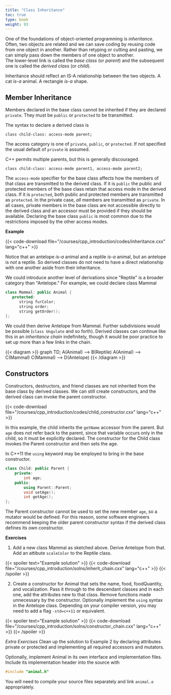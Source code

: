 ```yaml
---
title: "Class Inheritance"
toc: true
type: book
weight: 93
---
```


One of the foundations of object-oriented programming is _inheritance_.  Often, two objects are related and we can save coding by reusing code from one object in another.  Rather than retyping or cutting and pasting, we can simply pass down the members of one object to another.  
The lower-level link is called the _base class_ (or _parent_) and the subsequent one is called the _derived class_ (or _child_).  

Inheritance should reflect an IS-A relationship between the two objects.  A cat _is-a_ animal.  A rectangle _is-a_ shape.  

## Member Inheritance

Members declared in the base class cannot be inherited if they are declared `private`.  They must be `public` or `protected` to be transmitted.

The syntax to declare a derived class is
```no-highlight
class child-class: access-mode parent;
```
The access category is one of `private`, `public`, or `protected`.  If not specified the usual default of `private` is assumed.  

C++ permits multiple parents, but this is generally discouraged.
```no-highlight
class child-class: access-mode parent1, access-mode parent2;
```
The `access-mode` specifier for the base class affects how the members of that class are transmitted to the derived class. If it is `public` the public and protected members of the base class retain that access mode in the derived class.  If it is `protected`, both public and protected members are transmitted as `protected`.  In the private case, _all_ members are transmitted as `private`.  In all cases, private members in the base class are not accessible directly to the derived class and an accessor must be provided if they should be available.  Declaring the base class `public` is most common due to the restrictions imposed by the other access modes.

**Example**

{{< code-download file="/courses/cpp_introduction/codes/inheritance.cxx" lang="c++" >}}

Notice that an antelope _is-a_ animal and a reptile _is-a_ animal, but an antelope is *not* a reptile.  So derived classes do not need to have a direct relationship with one another aside from their inheritance.

We could introduce another level of derivations since "Reptile" is a broader category than "Antelope."  For example, we could declare class Mammal
```c++
class Mammal: public Animal {
   protected:
      string furColor;
      string order;
      string getOrder();
};
```

We could then derive Antelope from Mammal.  Further subdivisions would be possible (`class Ungulate` and so forth).
Derived classes can continue like this in an _inheritance chain_ indefinitely, though it would be poor practice to set up more than a few links in the chain.   

{{< diagram >}}
graph TD;
A(Animal) --> B(Reptile)
A(Animal) --> C(Mammal)
C(Mammal) --> D(Antelope)
{{< /diagram >}}

## Constructors

Constructors, destructors, and friend classes are not inherited from the base class by derived classes.  We can still create constructors, and the derived class can invoke the parent constructor.

{{< code-download file="/courses/cpp_introduction/codes/child_constructor.cxx" lang="c++" >}}

In this example, the child inherits the `getName` accessor from the parent.
But `age` does not refer back to the parent, since that variable occurs only in the child, so it must be explicitly declared.
The constructor for the Child class invokes the Parent constructor and then sets the age.  

In C++11 the `using` keyword may be employed to bring in the base constructor.
```c++
class Child: public Parent {
    private:
        int age;
    public:
        using Parent::Parent;
        void setAge();
        int getAge();
};
```

The Parent constructor cannot be used to set the new member `age`, so a mutator would be defined.  For this reason, some software engineers recommend keeping the older parent constructor syntax if the derived class defines its own constructor.

**Exercises**

1. Add a new class Mammal as sketched above.  Derive Antelope from that. Add an attibute `scaleColor` to the Reptile class.

{{< spoiler text="Example solution" >}}
{{< code-download file="/courses/cpp_introduction/solns/inherit_chain.cxx" lang="c++" >}}
{{< /spoiler >}}

2. Create a constructor for Animal that sets the name, food, foodQuantity, and vocalization.  Pass it through to the descendant classes and in each one, add the attributes new to that class.  Remove functions made unnecessary by the constructor.  Optionally implement the `using` syntax in the Antelope class.  Depending on your compiler version, you may need to add a flag `-std=c++11` or equivalent.

{{< spoiler text="Example solution" >}}
{{< code-download file="/courses/cpp_introduction/solns/constructor_chain.cxx" lang="c++" >}}
{{< /spoiler >}}

*Extra Exercises*
Clean up the solution to Example 2 by declaring attributes private or protected and implementing all required accessors and mutators.  

Optionally, implement Animal in its own interface and implementation files.  Include its implementation header into the source with 
```c++
#include "animal.h"
```
You will need to compile your source files separately and link `animal.o` appropriately.
